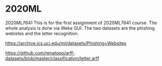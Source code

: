 # 2020ML
2020ML7641
This is for the first assignment of 2020ML7641 course.
The whole analysis is done via Weka GUI.
The two datasets are the phishing webistes and the letter recognition.

https://archive.ics.uci.edu/ml/datasets/Phishing+Websites

https://github.com/renatopp/arff-datasets/blob/master/classification/letter.arff
